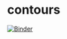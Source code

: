 # contours

[![Binder](http://mybinder.org/badge.svg)](http://beta.mybinder.org/v2/gh/brooksambrose/contours/master?urlpath=rstudio)

